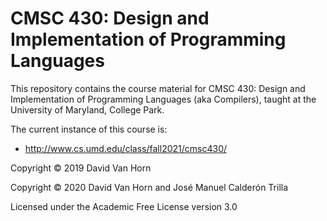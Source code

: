 # CMSC 430: Design and Implementation of Programming Languages

This repository contains the course material for CMSC 430: Design and
Implementation of Programming Languages (aka Compilers), taught at the
University of Maryland, College Park.

The current instance of this course is:

* http://www.cs.umd.edu/class/fall2021/cmsc430/

Copyright © 2019 David Van Horn

Copyright © 2020 David Van Horn and José Manuel Calderón Trilla

Licensed under the Academic Free License version 3.0
